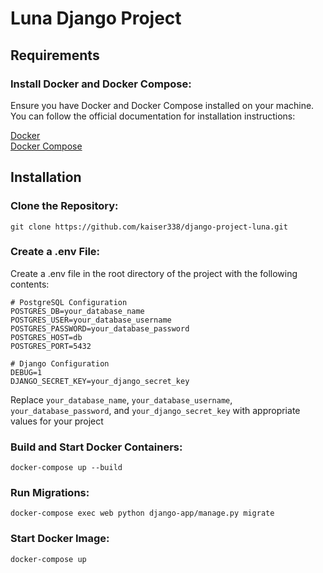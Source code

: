 # Luna Django Project
## Requirements

### Install Docker and Docker Compose:

Ensure you have Docker and Docker Compose installed on your machine. You can follow the official documentation for installation instructions:

[Docker](https://docs.docker.com/engine/install/)  
[Docker Compose](https://docs.docker.com/compose/install/)

## Installation

### Clone the Repository:
```
git clone https://github.com/kaiser338/django-project-luna.git
```

### Create a .env File:
Create a .env file in the root directory of the project with the following contents:
```
# PostgreSQL Configuration
POSTGRES_DB=your_database_name
POSTGRES_USER=your_database_username
POSTGRES_PASSWORD=your_database_password
POSTGRES_HOST=db
POSTGRES_PORT=5432

# Django Configuration
DEBUG=1
DJANGO_SECRET_KEY=your_django_secret_key
```

Replace `your_database_name`, `your_database_username`, `your_database_password`, and `your_django_secret_key` with appropriate values for your project

### Build and Start Docker Containers:

```
docker-compose up --build
```


### Run Migrations:
```
docker-compose exec web python django-app/manage.py migrate
```


### Start Docker Image:
```
docker-compose up
```